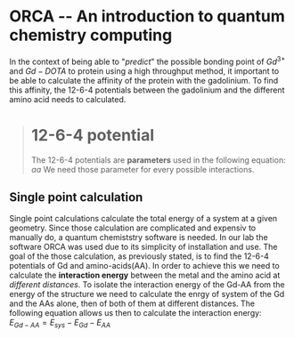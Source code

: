 # ORCA -- An introduction to quantum chemistry computing

In the context of being able to "*predict*" the possible bonding point of $Gd^{3+}$ and $Gd-DOTA$ to protein using a high throughput method, it important to be able to calculate the affinity of the protein with the gadolinium. To find this affinity, the 12-6-4 potentials between the gadolinium and the different amino acid needs to calculated. 

> # 12-6-4 potential
> The 12-6-4 potentials are **parameters** used in the following equation:
> $aa$
> We need those parameter for every possible interactions.

## Single point calculation

Single point calculations calculate the total energy of a system at a given geometry. Since those calculation are complicated and expensiv to manually do, a quantum chemiststry software is needed. In our lab the software ORCA was used due to its simplicity of installation and use. The goal of the those calculation, as previously stated, is to find the 12-6-4 potentials of Gd and amino-acids(AA). In order to achieve this we need to calculate the **interaction energy** between the metal and the amino acid at *different distances*. To isolate the interaction energy of the Gd-AA from the energy of the structure we need to calculate the enrgy of system of the Gd and the AAs alone, then of both of them at different distances. The following equation allows us then to calculate the interaction energy:<br>
$E_{Gd-AA} = E_{sys} - E_{Gd} - E_{AA}$<br>

